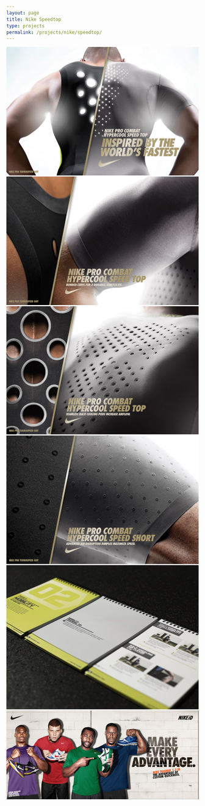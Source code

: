 ```yaml
---
layout: page
title: Nike Speedtop
type: projects
permalink: /projects/nike/speedtop/
---
```


![](/media/images/Su12_Speedtop_album_1.jpg)
![](/media/images/Su12_Speedtop_album_2.jpg)
![](/media/images/Su12_Speedtop_album_3.jpg)
![](/media/images/Su12_Speedtop_album_4.jpg)
![](/media/images/NPT20_Sparq_Detail_05.jpg)
![](/media/images/Nike_iD_trainer_multiathlete.jpg)

